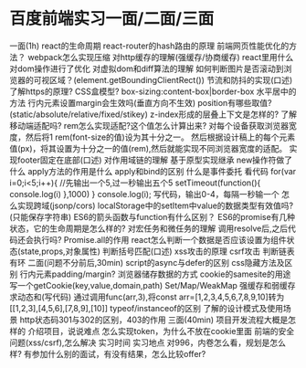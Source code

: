 # 百度前端实习一面/二面/三面

一面(1h) 
react的生命周期 
react-router的hash路由的原理 
前端网页性能优化的方法？ 
webpack怎么实现压缩 
对http缓存的理解(强缓存/协商缓存) 
react里用什么对dom操作进行了优化 
对虚拟dom和diff算法的理解 
如何判断图片是否滚动到浏览器的可视区域？(element.getBoundingClientRect()) 
节流和防抖的实现(口述) 
了解https的原理? 
CSS盒模型? 
box-sizing:content-box|border-box 
水平居中的方法 
行内元素设置margin会生效吗(垂直方向不生效) 
position有哪些取值?(static/absolute/relative/fixed/stikey) 
z-index形成的层叠上下文是怎样的? 
了解移动端适配吗? 
rem怎么实现适配?这个值怎么计算出来? 
对每个设备获取浏览器宽度，然后将1 rem(font-size的值)设为其十分之一。 
然后根据设计稿上的每个元素值(px)，将其设置为十分之一的值(rem),然后就能实现不同浏览器宽度的适配。 
实现footer固定在底部(口述) 
对作用域链的理解 
基于原型实现继承 
new操作符做了什么 
apply方法的作用是什么 
apply和bind的区别 
什么是事件委托 
看代码 
for(var i=0;i<5;i++){  //先输出一个5,过一秒输出五个5  setTimeout(function(){   console.log(i)  },1000) } console.log(i);
写代码，输出0-4，每隔一秒输一个 
怎么实现跨域(jsonp/cors) 
localStorage中的setItem中value的数据类型有效值吗?(只能保存字符串) 
ES6的箭头函数与function有什么区别？ 
ES6的promise有几种状态，它的生命周期是怎么样的? 
对宏任务和微任务的理解 
调用resolve后,之后代码还会执行吗? 
Promise.all的作用 
react怎么判断一个数据是否应该设置为组件状态(state,props,对象属性) 
判断括号匹配(口述) 
xss攻击的原理 
csrf攻击 
判断链表有环 
二面(问题不分前后,30min) 
script的async与defer的区别 
css隐藏方法及区别 
行内元素padding/margin? 
浏览器储存数据的方式 
cookie的samesite的用途 
写一个getCookie(key,value,domain,path) 
Set/Map/WeakMap 
强缓存和弱缓存 
求动态和(写代码) 
通过调用func(arr,3),将const arr=[1,2,3,4,5,6,7,8,9,10]转为[[1,2,3],[4,5,6],[7,8,9],[10]] 
typeof/instanceof的区别 
了解的设计模式及使用场景 
http状态码301与302的区别，403的作用 
三面(40min) 
项目开发流程大概是怎样的 
介绍项目，说说难点 
怎么实现token，为什么不放在cookie里面 
前端的安全问题(xss/csrf),怎么解决 
实习时间 
实习地点 
对996，内卷怎么看，规划是怎么样? 
有参加什么别的面试，有没有结果，怎么比较offer?
